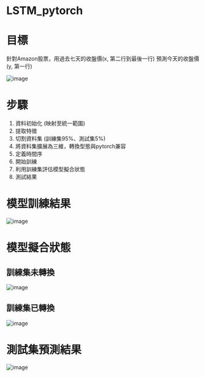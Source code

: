 # LSTM_pytorch
# 目標

針對Amazon股票，用過去七天的收盤價(x, 第二行到最後一行) 預測今天的收盤價(y, 第一行)

![image](https://github.com/hahahahafish/LSTM_pytorch/assets/151550763/07b3c40c-cae4-4e35-aca4-f480808c2faa)


# 步驟

1. 資料初始化 (映射至統一範圍)
2. 提取特徵
3. 切割資料集 (訓練集95%、測試集5%)
4. 將資料集擴展為三維，轉換型態與pytorch兼容
5. 定義時間序
6. 開始訓練
7. 利用訓練集評估模型擬合狀態
8. 測試結果

# 模型訓練結果

![image](https://github.com/hahahahafish/LSTM_pytorch/assets/151550763/eaa629a8-777d-46bd-acbb-f2bdab8a2b10)


# 模型擬合狀態

## 訓練集未轉換

![image](https://github.com/hahahahafish/LSTM_pytorch/assets/151550763/7958cc5d-c70b-4317-a418-0d71681eb27c)

## 訓練集已轉換

![image](https://github.com/hahahahafish/LSTM_pytorch/assets/151550763/8d3d464b-5aad-4600-a294-5d3557568475)

# 測試集預測結果
![image](https://github.com/hahahahafish/LSTM_pytorch/assets/151550763/3b8ed854-9394-4f3a-b9d4-878ffe24d223)

